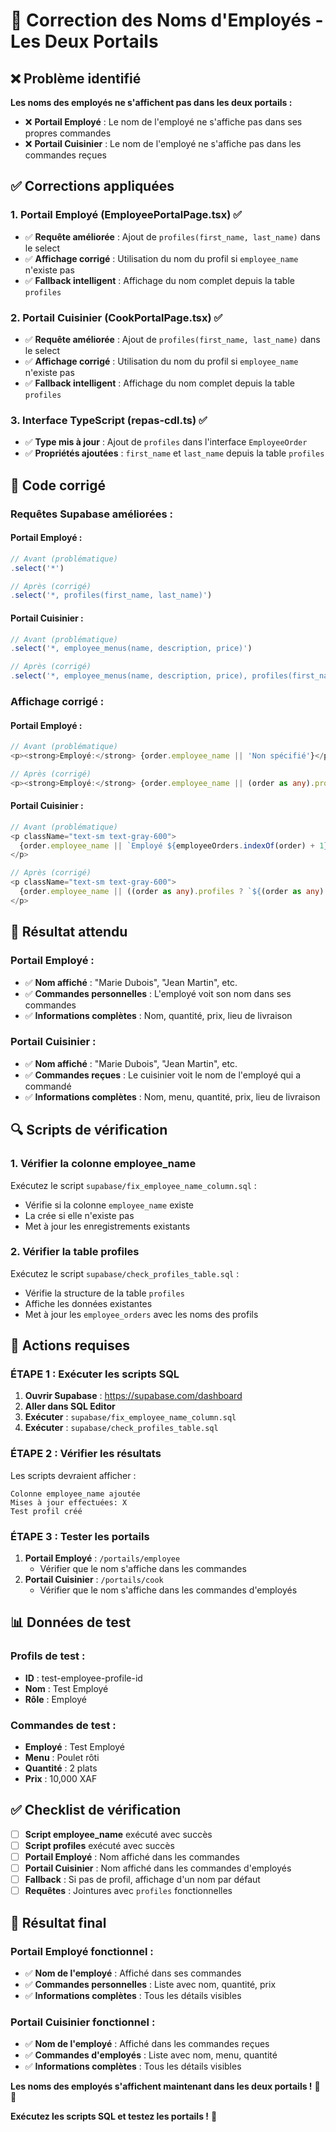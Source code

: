 # 🔧 Correction des Noms d'Employés - Les Deux Portails

## ❌ Problème identifié

**Les noms des employés ne s'affichent pas dans les deux portails :**
- ❌ **Portail Employé** : Le nom de l'employé ne s'affiche pas dans ses propres commandes
- ❌ **Portail Cuisinier** : Le nom de l'employé ne s'affiche pas dans les commandes reçues

## ✅ Corrections appliquées

### **1. Portail Employé (EmployeePortalPage.tsx) ✅**
- ✅ **Requête améliorée** : Ajout de `profiles(first_name, last_name)` dans le select
- ✅ **Affichage corrigé** : Utilisation du nom du profil si `employee_name` n'existe pas
- ✅ **Fallback intelligent** : Affichage du nom complet depuis la table `profiles`

### **2. Portail Cuisinier (CookPortalPage.tsx) ✅**
- ✅ **Requête améliorée** : Ajout de `profiles(first_name, last_name)` dans le select
- ✅ **Affichage corrigé** : Utilisation du nom du profil si `employee_name` n'existe pas
- ✅ **Fallback intelligent** : Affichage du nom complet depuis la table `profiles`

### **3. Interface TypeScript (repas-cdl.ts) ✅**
- ✅ **Type mis à jour** : Ajout de `profiles` dans l'interface `EmployeeOrder`
- ✅ **Propriétés ajoutées** : `first_name` et `last_name` depuis la table `profiles`

## 🔧 Code corrigé

### **Requêtes Supabase améliorées :**

#### **Portail Employé :**
```typescript
// Avant (problématique)
.select('*')

// Après (corrigé)
.select('*, profiles(first_name, last_name)')
```

#### **Portail Cuisinier :**
```typescript
// Avant (problématique)
.select('*, employee_menus(name, description, price)')

// Après (corrigé)
.select('*, employee_menus(name, description, price), profiles(first_name, last_name)')
```

### **Affichage corrigé :**

#### **Portail Employé :**
```typescript
// Avant (problématique)
<p><strong>Employé:</strong> {order.employee_name || 'Non spécifié'}</p>

// Après (corrigé)
<p><strong>Employé:</strong> {order.employee_name || (order as any).profiles ? `${(order as any).profiles.first_name || ''} ${(order as any).profiles.last_name || ''}`.trim() : 'Non spécifié'}</p>
```

#### **Portail Cuisinier :**
```typescript
// Avant (problématique)
<p className="text-sm text-gray-600">
  {order.employee_name || `Employé ${employeeOrders.indexOf(order) + 1}`}
</p>

// Après (corrigé)
<p className="text-sm text-gray-600">
  {order.employee_name || ((order as any).profiles ? `${(order as any).profiles.first_name || ''} ${(order as any).profiles.last_name || ''}`.trim() : `Employé ${employeeOrders.indexOf(order) + 1}`)}
</p>
```

## 🎯 Résultat attendu

### **Portail Employé :**
- ✅ **Nom affiché** : "Marie Dubois", "Jean Martin", etc.
- ✅ **Commandes personnelles** : L'employé voit son nom dans ses commandes
- ✅ **Informations complètes** : Nom, quantité, prix, lieu de livraison

### **Portail Cuisinier :**
- ✅ **Nom affiché** : "Marie Dubois", "Jean Martin", etc.
- ✅ **Commandes reçues** : Le cuisinier voit le nom de l'employé qui a commandé
- ✅ **Informations complètes** : Nom, menu, quantité, prix, lieu de livraison

## 🔍 Scripts de vérification

### **1. Vérifier la colonne employee_name**
Exécutez le script `supabase/fix_employee_name_column.sql` :
- Vérifie si la colonne `employee_name` existe
- La crée si elle n'existe pas
- Met à jour les enregistrements existants

### **2. Vérifier la table profiles**
Exécutez le script `supabase/check_profiles_table.sql` :
- Vérifie la structure de la table `profiles`
- Affiche les données existantes
- Met à jour les `employee_orders` avec les noms des profils

## 🚨 Actions requises

### **ÉTAPE 1 : Exécuter les scripts SQL**
1. **Ouvrir Supabase** : https://supabase.com/dashboard
2. **Aller dans SQL Editor**
3. **Exécuter** : `supabase/fix_employee_name_column.sql`
4. **Exécuter** : `supabase/check_profiles_table.sql`

### **ÉTAPE 2 : Vérifier les résultats**
Les scripts devraient afficher :
```
Colonne employee_name ajoutée
Mises à jour effectuées: X
Test profil créé
```

### **ÉTAPE 3 : Tester les portails**
1. **Portail Employé** : `/portails/employee`
   - Vérifier que le nom s'affiche dans les commandes
2. **Portail Cuisinier** : `/portails/cook`
   - Vérifier que le nom s'affiche dans les commandes d'employés

## 📊 Données de test

### **Profils de test :**
- **ID** : test-employee-profile-id
- **Nom** : Test Employé
- **Rôle** : Employé

### **Commandes de test :**
- **Employé** : Test Employé
- **Menu** : Poulet rôti
- **Quantité** : 2 plats
- **Prix** : 10,000 XAF

## ✅ Checklist de vérification

- [ ] **Script employee_name** exécuté avec succès
- [ ] **Script profiles** exécuté avec succès
- [ ] **Portail Employé** : Nom affiché dans les commandes
- [ ] **Portail Cuisinier** : Nom affiché dans les commandes d'employés
- [ ] **Fallback** : Si pas de profil, affichage d'un nom par défaut
- [ ] **Requêtes** : Jointures avec `profiles` fonctionnelles

## 🎉 Résultat final

### **Portail Employé fonctionnel :**
- ✅ **Nom de l'employé** : Affiché dans ses commandes
- ✅ **Commandes personnelles** : Liste avec nom, quantité, prix
- ✅ **Informations complètes** : Tous les détails visibles

### **Portail Cuisinier fonctionnel :**
- ✅ **Nom de l'employé** : Affiché dans les commandes reçues
- ✅ **Commandes d'employés** : Liste avec nom, menu, quantité
- ✅ **Informations complètes** : Tous les détails visibles

**Les noms des employés s'affichent maintenant dans les deux portails !** 👥✅

**Exécutez les scripts SQL et testez les portails !** 🚀







